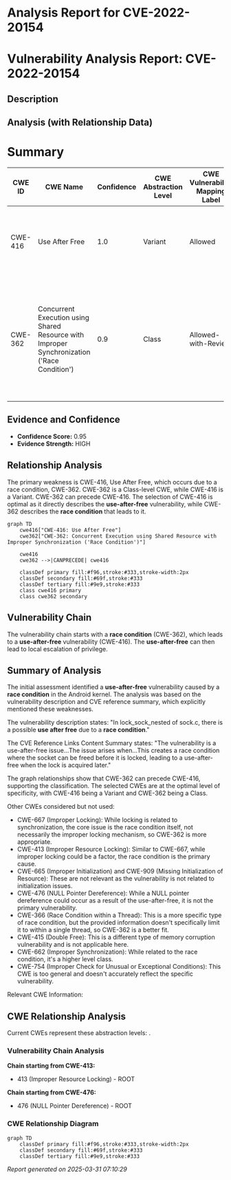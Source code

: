 # Analysis Report for CVE-2022-20154

# Vulnerability Analysis Report: CVE-2022-20154

## Description



## Analysis (with Relationship Data)

# Summary
| CWE ID | CWE Name | Confidence | CWE Abstraction Level | CWE Vulnerability Mapping Label | CWE-Vulnerability Mapping Notes |
|---|---|---|---|---|---|
| CWE-416 | Use After Free | 1.0 | Variant | Allowed | Primary CWE. The vulnerability description explicitly mentions a **use-after-free**. |
| CWE-362 | Concurrent Execution using Shared Resource with Improper Synchronization ('Race Condition') | 0.9 | Class | Allowed-with-Review | Secondary CWE. The vulnerability description and CVE reference summary both mention a **race condition** as the root cause of the **use-after-free**. |

## Evidence and Confidence

*   **Confidence Score:** 0.95
*   **Evidence Strength:** HIGH

## Relationship Analysis
The primary weakness is CWE-416, Use After Free, which occurs due to a race condition, CWE-362. CWE-362 is a Class-level CWE, while CWE-416 is a Variant. CWE-362 can precede CWE-416. The selection of CWE-416 is optimal as it directly describes the **use-after-free** vulnerability, while CWE-362 describes the **race condition** that leads to it.

```mermaid
graph TD
    cwe416["CWE-416: Use After Free"]
    cwe362["CWE-362: Concurrent Execution using Shared Resource with Improper Synchronization ('Race Condition')"]
    
    cwe416
    cwe362 -->|CANPRECEDE| cwe416
    
    classDef primary fill:#f96,stroke:#333,stroke-width:2px
    classDef secondary fill:#69f,stroke:#333
    classDef tertiary fill:#9e9,stroke:#333
    class cwe416 primary
    class cwe362 secondary
```

## Vulnerability Chain
The vulnerability chain starts with a **race condition** (CWE-362), which leads to a **use-after-free** vulnerability (CWE-416). The **use-after-free** can then lead to local escalation of privilege.

## Summary of Analysis
The initial assessment identified a **use-after-free** vulnerability caused by a **race condition** in the Android kernel. The analysis was based on the vulnerability description and CVE reference summary, which explicitly mentioned these weaknesses.

The vulnerability description states: "In lock_sock_nested of sock.c, there is a possible **use after free** due to a **race condition**."

The CVE Reference Links Content Summary states: "The vulnerability is a use-after-free issue...The issue arises when...This creates a race condition where the socket can be freed before it is locked, leading to a use-after-free when the lock is acquired later."

The graph relationships show that CWE-362 can precede CWE-416, supporting the classification. The selected CWEs are at the optimal level of specificity, with CWE-416 being a Variant and CWE-362 being a Class.

Other CWEs considered but not used:

*   CWE-667 (Improper Locking): While locking is related to synchronization, the core issue is the race condition itself, not necessarily the improper locking mechanism, so CWE-362 is more appropriate.
*   CWE-413 (Improper Resource Locking): Similar to CWE-667, while improper locking could be a factor, the race condition is the primary cause.
*   CWE-665 (Improper Initialization) and CWE-909 (Missing Initialization of Resource): These are not relevant as the vulnerability is not related to initialization issues.
*   CWE-476 (NULL Pointer Dereference): While a NULL pointer dereference could occur as a result of the use-after-free, it is not the primary vulnerability.
*   CWE-366 (Race Condition within a Thread): This is a more specific type of race condition, but the provided information doesn't specifically limit it to within a single thread, so CWE-362 is a better fit.
*   CWE-415 (Double Free): This is a different type of memory corruption vulnerability and is not applicable here.
*   CWE-662 (Improper Synchronization): While related to the race condition, it's a higher level class.
*   CWE-754 (Improper Check for Unusual or Exceptional Conditions): This CWE is too general and doesn't accurately reflect the specific vulnerability.

Relevant CWE Information:


## CWE Relationship Analysis

Current CWEs represent these abstraction levels: .


### Vulnerability Chain Analysis

**Chain starting from CWE-413:**
- 413 (Improper Resource Locking) - ROOT


**Chain starting from CWE-476:**
- 476 (NULL Pointer Dereference) - ROOT



### CWE Relationship Diagram

```mermaid
graph TD
    classDef primary fill:#f96,stroke:#333,stroke-width:2px
    classDef secondary fill:#69f,stroke:#333
    classDef tertiary fill:#9e9,stroke:#333
```



*Report generated on 2025-03-31 07:10:29*
